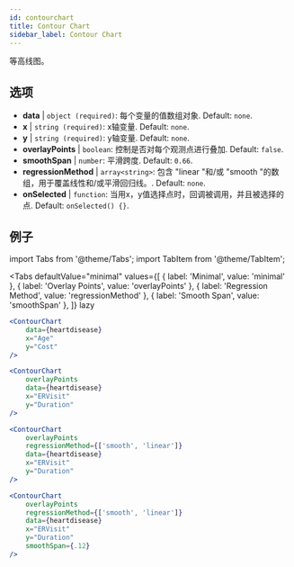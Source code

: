 ```yaml
---
id: contourchart
title: Contour Chart
sidebar_label: Contour Chart
---
```


等高线图。

## 选项

* __data__ | `object (required)`: 每个变量的值数组对象. Default: `none`.
* __x__ | `string (required)`: x轴变量. Default: `none`.
* __y__ | `string (required)`: y轴变量. Default: `none`.
* __overlayPoints__ | `boolean`: 控制是否对每个观测点进行叠加. Default: `false`.
* __smoothSpan__ | `number`: 平滑跨度. Default: `0.66`.
* __regressionMethod__ | `array<string>`: 包含 "linear "和/或 "smooth "的数组，用于覆盖线性和/或平滑回归线。. Default: `none`.
* __onSelected__ | `function`: 当用x，y值选择点时，回调被调用，并且被选择的点. Default: `onSelected() {}`.


## 例子

import Tabs from '@theme/Tabs';
import TabItem from '@theme/TabItem';

<Tabs
    defaultValue="minimal"
    values={[
        { label: 'Minimal', value: 'minimal' },
        { label: 'Overlay Points', value: 'overlayPoints' },
        { label: 'Regression Method', value: 'regressionMethod' },
        { label: 'Smooth Span', value: 'smoothSpan' },
    ]}
    lazy
>

<TabItem value="minimal">

```jsx live
<ContourChart 
    data={heartdisease} 
    x="Age"
    y="Cost"
/>
```

</TabItem>

<TabItem value="overlayPoints">

```jsx live
<ContourChart 
    overlayPoints 
    data={heartdisease} 
    x="ERVisit"
    y="Duration"
/>
```

</TabItem>

<TabItem value="regressionMethod">

```jsx live
<ContourChart 
    overlayPoints 
    regressionMethod={['smooth', 'linear']}
    data={heartdisease} 
    x="ERVisit"
    y="Duration"
/>
```

</TabItem>

<TabItem value="smoothSpan">

```jsx live
<ContourChart 
    overlayPoints 
    regressionMethod={['smooth', 'linear']}
    data={heartdisease} 
    x="ERVisit"
    y="Duration"
    smoothSpan={.12}
/>
```

</TabItem>

</Tabs>
